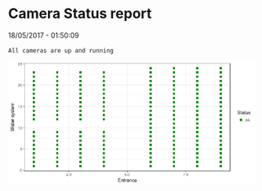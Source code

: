 Camera Status report
================
18/05/2017 - 01:50:09

    All cameras are up and running

![](camreport_files/figure-markdown_github/unnamed-chunk-2-1.png)
